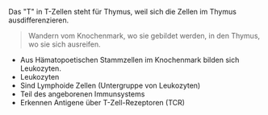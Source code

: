

Das "T" in T-Zellen steht für Thymus, weil sich die Zellen im Thymus ausdifferenzieren.
> Wandern vom Knochenmark, wo sie gebildet werden, in den Thymus, wo sie sich ausreifen.

- Aus Hämatopoetischen Stammzellen im Knochenmark bilden sich Leukozyten.
- Leukozyten
- Sind  Lymphoide Zellen (Untergruppe von Leukozyten)
- Teil des angeborenen Immunsystems
- Erkennen Antigene über T-Zell-Rezeptoren (TCR)